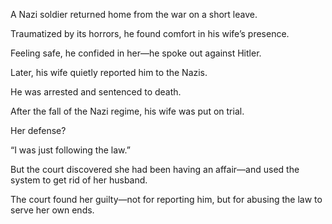 A Nazi soldier returned home from the war on a short leave.

Traumatized by its horrors, he found comfort in his wife’s presence.

Feeling safe, he confided in her—he spoke out against Hitler.

Later, his wife quietly reported him to the Nazis.

He was arrested and sentenced to death.

After the fall of the Nazi regime, his wife was put on trial.

Her defense?

“I was just following the law.”

But the court discovered she had been having an affair—and used the system to get rid of her husband.

The court found her guilty—not for reporting him, but for abusing the law to serve her own ends.

